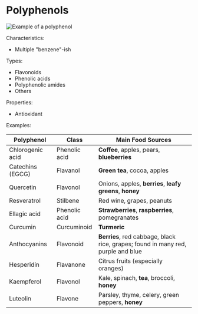 # Polyphenols

![Example of a polyphenol](https://upload.wikimedia.org/wikipedia/commons/thumb/6/65/Tannic_acid.svg/580px-Tannic_acid.svg.png)

Characteristics:
* Multiple "benzene"-ish

Types:
* Flavonoids
* Phenolic acids
* Polyphenolic amides
* Others 

Properties:
* Antioxidant

Examples:

| Polyphenol       | Class               | Main Food Sources                    |
| ---------------- | ------------------- | ------------------------------------------ |
| Chlorogenic acid | Phenolic acid       | **Coffee**, apples, pears, **blueberries** |
| Catechins (EGCG) | Flavanol            | **Green tea**, cocoa, apples                 |
| Quercetin        | Flavonol                | Onions, apples, **berries**, **leafy greens**, **honey**    |
| Resveratrol      | Stilbene                | Red wine, grapes, peanuts                |
| Ellagic acid     | Phenolic acid           | **Strawberries**, **raspberries**, pomegranates  |
| Curcumin         | Curcuminoid             | **Turmeric**                                 |
| Anthocyanins     | Flavonoid               | **Berries**, red cabbage, black rice, grapes; found in many red, purple and blue |
| Hesperidin       | Flavanone               | Citrus fruits (especially oranges)       |
| Kaempferol       | Flavonol                | Kale, spinach, **tea**, broccoli,  **honey**             |
| Luteolin         | Flavone                 | Parsley, thyme, celery, green peppers, **honey**    |
